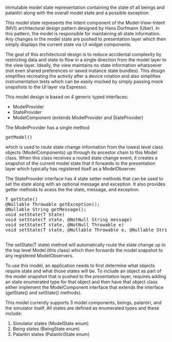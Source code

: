 
Immutable model state representation containing the state of
all beings and palantiri along with the overall model state
and a possible exception.
<p>
This model state represents the Intent component of the
Model-View-Intent (MVI) architectural design pattern designed
by Hans Dorfmann (Uber). In this pattern, the model is responsible
for maintaining all state information. Any changes in the model
state are pushed to presentation layer which then simply displays 
the current state via UI widget components.
<p>
The goal of this architectural design is to reduce accidental
complexity by restricting data and state to flow in a single
direction from the model layer to the view layer. Ideally, the
view maintains no state information whatsoever (not even
shared preferences or saved instance state bundles). This design
simplifies recreating the activity after a device rotation and
also simplifies instrumentation tests which can be easily mocked 
by simply passing mock snapshots to the UI layer via Espresso.
<p>
This model design is based on 4 generic typed interfaces:
<ul>
<li>ModelProvider<T></li>
<li>StateProvider<T></li>
<li>ModelComponent (extends ModelProvider and StateProvider)</li>
</ul>
<p>
The ModelProvider has a single method
<pre>
getModel()
</pre>
which is used to route state change information from the lowest
level class objects (ModelComponents) up through its ancestor
chain to this Model class. When this class receives a routed
state change event, it creates a snapshot of the current model
state that it forwards to the presentation layer which typically
has registered itself as a ModelObserver.
<p>
The StateProvider<T> interface has 4 state setter methods that can be
used to set the state along with an optional message and exception.
It also provides getter methods to acess the the state, message, and exception.
<pre>
T getState()
@Nullable Throwable getException();
@Nullable String getMessage();
void setState(T State)
void setState(T state, @NotNull String message)
void setState(T state, @NotNull Throwable e)
void setState(T state, @Nullable Throwable e, @Nullable String message)

</pre>
The setState(T state) method will automatically route the state change
up to the top level Model (this class) which then forwards
the model snapshot to any registered ModelObservers.
<p>
<p>
<p>
To use this model, an application needs to first determine what
objects require state and what those states will be. To include
an object as part of the model snapshot that is pushed to the
presentation layer, requires adding an state enumerated type
for that object and then have that object class either implement
the ModelComponent interface that extends the  interface (getState() and setState() methods).
<p>
This model currently supports 3 model components, beings,
palantiri, and the simulator itself. All states are defined
as enumerated types and these include:
<ol>
<li>Simulator states (ModelState enum)
<li>Being states (BeingState enum)
<li>Palantiri states (PalantiriState enum)
</ol>
